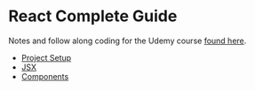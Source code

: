 # React Complete Guide

Notes and follow along coding for the Udemy course [found here](https://www.udemy.com/react-the-complete-guide-incl-redux/).

- [Project Setup](md/SETUP.md)
- [JSX](md/JSX.md)
- [Components](md/COMPONENTS.md)
